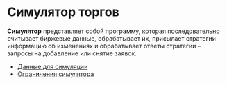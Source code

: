 # Симулятор торгов

**Симулятор** представляет собой программу, которая последовательно считывает биржевые данные, обрабатывает их, присылает стратегии информацию об изменениях и обрабатывает ответы стратегии – запросы на добавление или снятие заявок.

- [Данные для симуляции](./data.md)
- [Ограничения симулятора](./restrictions.md)
